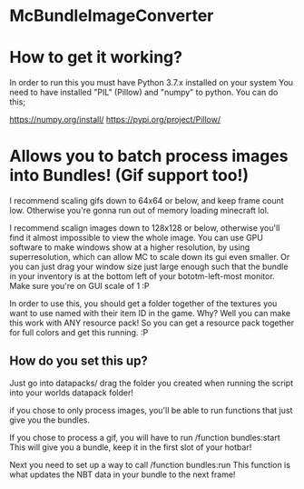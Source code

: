 # McBundleImageConverter

# How to get it working?
In order to run this you must have Python 3.7.x installed on your system
You need to have installed "PIL" (Pillow) and "numpy" to python.
You can do this;

https://numpy.org/install/
https://pypi.org/project/Pillow/


# Allows you to batch process images into Bundles! (Gif support too!)

I recommend scaling gifs down to 64x64 or below, and keep frame count low.
Otherwise you're gonna run out of memory loading minecraft lol.

I recommend scalign images down to 128x128 or below, otherwise you'll find it almost impossible to view the whole image.
You can use GPU software to make windows show at a higher resolution, by using superresolution, which can allow MC to scale down its gui even smaller.
Or you can just drag your window size just large enough such that the bundle in your inventory is at the bottom left of your bototm-left-most monitor.
Make sure you're on GUI scale of 1 :P

In order to use this, you should get a folder together of the textures you want to use named with their item ID in the game.
Why? Well you can make this work with ANY resource pack!
So you can get a resource pack together for full colors and get this running. :P

## How do you set this up?

Just go into datapacks/
drag the folder you created when running the script into your worlds datapack folder!

if you chose to only process images, you'll be able to run functions that just give you the bundles.

If you chose to process a gif, you will have to run /function bundles:start
This will give you a bundle, keep it in the first slot of your hotbar!

Next you need to set up a way to call /function bundles:run
This function is what updates the NBT data in your bundle to the next frame!
